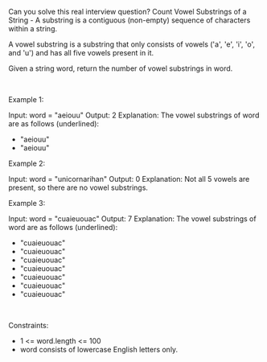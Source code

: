 Can you solve this real interview question? Count Vowel Substrings of a String - A substring is a contiguous (non-empty) sequence of characters within a string.

A vowel substring is a substring that only consists of vowels ('a', 'e', 'i', 'o', and 'u') and has all five vowels present in it.

Given a string word, return the number of vowel substrings in word.

 

Example 1:


Input: word = "aeiouu"
Output: 2
Explanation: The vowel substrings of word are as follows (underlined):
- "aeiouu"
- "aeiouu"


Example 2:


Input: word = "unicornarihan"
Output: 0
Explanation: Not all 5 vowels are present, so there are no vowel substrings.


Example 3:


Input: word = "cuaieuouac"
Output: 7
Explanation: The vowel substrings of word are as follows (underlined):
- "cuaieuouac"
- "cuaieuouac"
- "cuaieuouac"
- "cuaieuouac"
- "cuaieuouac"
- "cuaieuouac"
- "cuaieuouac"


 

Constraints:

 * 1 <= word.length <= 100
 * word consists of lowercase English letters only.
